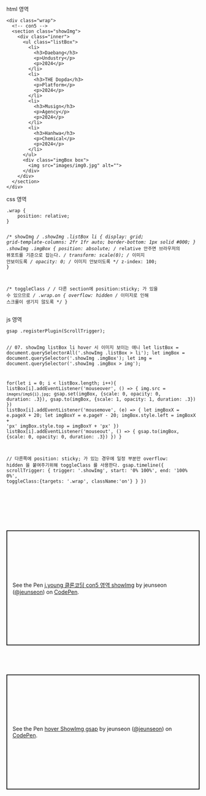 <p data-ke-size="size16">html 영역</p>
<pre class="javascript"><code>&lt;div class="wrap"&gt;
  &lt;!-- con5 --&gt;
  &lt;section class="showImg"&gt;
    &lt;div class="inner"&gt;
      &lt;ul class="listBox"&gt;
        &lt;li&gt;
          &lt;h3&gt;Daebang&lt;/h3&gt;
          &lt;p&gt;Undustry&lt;/p&gt;
          &lt;p&gt;2024&lt;/p&gt;
        &lt;/li&gt;
        &lt;li&gt;
          &lt;h3&gt;THE Dopda&lt;/h3&gt;
          &lt;p&gt;Platform&lt;/p&gt;
          &lt;p&gt;2024&lt;/p&gt;
        &lt;/li&gt;
        &lt;li&gt;
          &lt;h3&gt;Musign&lt;/h3&gt;
          &lt;p&gt;Agency&lt;/p&gt;
          &lt;p&gt;2024&lt;/p&gt;
        &lt;/li&gt;
        &lt;li&gt;
          &lt;h3&gt;Hanhwa&lt;/h3&gt;
          &lt;p&gt;Chemical&lt;/p&gt;
          &lt;p&gt;2024&lt;/p&gt;
        &lt;/li&gt;
      &lt;/ul&gt;
      &lt;div class="imgBox box"&gt;
        &lt;img src="images/img0.jpg" alt=""&gt;
      &lt;/div&gt;
    &lt;/div&gt;
  &lt;/section&gt;  
&lt;/div&gt;</code></pre>
<p data-ke-size="size16">css 영역</p>
<pre class="css"><code>.wrap {
    position: relative;
}

/* showImg */
.showImg .listBox li {
    display: grid;
    grid-template-columns: 2fr 1fr auto;
    border-bottom: 1px solid #000;
}
.showImg .imgBox {
    position: absolute; 
    /*  relative 안주면 브라우저의 뷰포트를 기준으로 잡는다.  */
    transform: scale(0);
    /*  이미지 안보이도록  */
    opacity: 0;
   /*  이미지 안보이도록  */
    z-index: 100;
}

/* toggleClass */
/*  다른 section에 position:sticky; 가 있을 수 있으므로  */
.wrap.on {
  overflow: hidden
  /*  이미지로 인해 스크롤이 생기지 않도록  */
}</code></pre>
<p data-ke-size="size16">js 영역</p>
<pre class="typescript"><code>gsap .registerPlugin(ScrollTrigger);

// 07. showImg listBox li hover 시 이미지 보이는 애니
let listBox = document.querySelectorAll('.showImg .listBox &gt; li');
let imgBox = document.querySelector('.showImg .imgBox');
let img = document.querySelector('.showImg .imgBox &gt; img');

for(let i = 0; i &lt; listBox.length; i++){
  listBox[i].addEventListener('mouseover', () =&gt; {
    img.src = `images/img${i}.jpg`;
    gsap.set(imgBox, {scale: 0, opacity: 0, duration: .3}),
    gsap.to(imgBox, {scale: 1, opacity: 1, duration: .3})
  })
  listBox[i].addEventListener('mousemove', (e) =&gt; {
    let imgBoxX = e.pageX + 20;
    let imgBoxY = e.pageY - 20;
    imgBox.style.left = imgBoxX + 'px'
    imgBox.style.top = imgBoxY + 'px'
  })
  listBox[i].addEventListener('mouseout', () =&gt; {
    gsap.to(imgBox, {scale: 0, opacity: 0, duration: .3})
  })
}

// 다른쪽에 position: sticky; 가 있는 경우에 일정 부분만  overflow: hidden 을 붙여주기위해 toggleClass 를 사용한다.
gsap.timeline({
  scrollTrigger: {
    trigger: '.showImg',
    start: '0% 100%',
    end: '100% 0%',
    toggleClass:{targets: '.wrap', className:'on'}
  }
})</code></pre>
<p data-ke-size="size16">&nbsp;</p>
<p data-ke-size="size16">&nbsp;</p>
<p data-ke-size="size16">&nbsp;</p>

<p class="codepen" data-height="300" data-default-tab="html,result" data-slug-hash="JjQEPQG" data-pen-title="j.young 클론코딩 con5 영역 showImg" data-user="jeunseon" style="height: 300px; box-sizing: border-box; display: flex; align-items: center; justify-content: center; border: 2px solid; margin: 1em 0; padding: 1em;">
  <span>See the Pen <a href="https://codepen.io/jeunseon/pen/JjQEPQG">
  j.young 클론코딩 con5 영역 showImg</a> by jeunseon (<a href="https://codepen.io/jeunseon">@jeunseon</a>)
  on <a href="https://codepen.io">CodePen</a>.</span>
</p>
<script async src="https://cpwebassets.codepen.io/assets/embed/ei.js"></script>

<p data-ke-size="size16">&nbsp;</p>
<p data-ke-size="size16">&nbsp;</p>
<p class="codepen" data-height="300" data-default-tab="html,result" data-slug-hash="BagVzRm" data-pen-title="hover ShowImg gsap" data-user="jeunseon" style="height: 300px; box-sizing: border-box; display: flex; align-items: center; justify-content: center; border: 2px solid; margin: 1em 0; padding: 1em;">
  <span>See the Pen <a href="https://codepen.io/jeunseon/pen/BagVzRm">
  hover ShowImg gsap</a> by jeunseon (<a href="https://codepen.io/jeunseon">@jeunseon</a>)
  on <a href="https://codepen.io">CodePen</a>.</span>
</p>
<script async src="https://cpwebassets.codepen.io/assets/embed/ei.js"></script>
